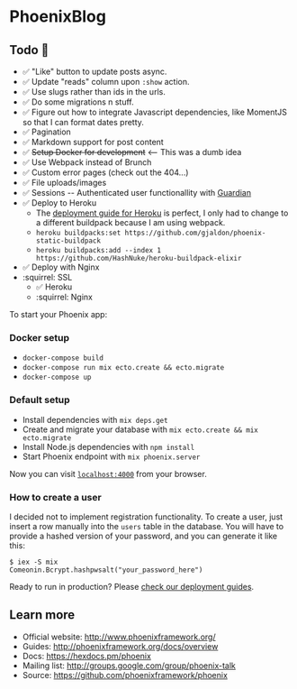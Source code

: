 # PhoenixBlog

## Todo :paperclip:

 - :white_check_mark: "Like" button to update posts async.
 - :white_check_mark: Update "reads" column upon `:show` action.
 - :white_check_mark: Use slugs rather than ids in the urls.
 - :white_check_mark: Do some migrations n stuff.
 - :white_check_mark: Figure out how to integrate Javascript dependencies, like MomentJS so that I can format dates pretty.
 - :white_check_mark: Pagination
 - :white_check_mark: Markdown support for post content
 - :white_check_mark: ~~Setup Docker for development~~ <-- This was a dumb idea
 - :white_check_mark: Use Webpack instead of Brunch
 - :white_check_mark: Custom error pages (check out the 404...)
 - :white_check_mark: File uploads/images
 - :white_check_mark: Sessions -- Authenticated user functionallity with [Guardian](https://github.com/ueberauth/guardian)
 - :white_check_mark: Deploy to Heroku
   - The [deployment guide for Heroku](http://www.phoenixframework.org/docs/heroku) is perfect, I only had to change to a different buildpack because I am using webpack.
   - `heroku buildpacks:set https://github.com/gjaldon/phoenix-static-buildpack`
   - `heroku buildpacks:add --index 1 https://github.com/HashNuke/heroku-buildpack-elixir`
 - :white_check_mark: Deploy with Nginx
 - :squirrel: SSL
   - :white_check_mark: Heroku
   - :squirrel: Nginx

To start your Phoenix app:

  ### Docker setup

  * `docker-compose build`
  * `docker-compose run mix ecto.create && ecto.migrate`
  * `docker-compose up`

  ### Default setup

  * Install dependencies with `mix deps.get`
  * Create and migrate your database with `mix ecto.create && mix ecto.migrate`
  * Install Node.js dependencies with `npm install`
  * Start Phoenix endpoint with `mix phoenix.server`

Now you can visit [`localhost:4000`](http://localhost:4000) from your browser.

### How to create a user

I decided not to implement registration functionality. To create a user, just insert a row manually into the `users` table in the database. You will have to provide a hashed version of your password, and you can generate it like this:

```
$ iex -S mix
Comeonin.Bcrypt.hashpwsalt("your_password_here")
```


Ready to run in production? Please [check our deployment guides](http://www.phoenixframework.org/docs/deployment).

## Learn more

  * Official website: http://www.phoenixframework.org/
  * Guides: http://phoenixframework.org/docs/overview
  * Docs: https://hexdocs.pm/phoenix
  * Mailing list: http://groups.google.com/group/phoenix-talk
  * Source: https://github.com/phoenixframework/phoenix
